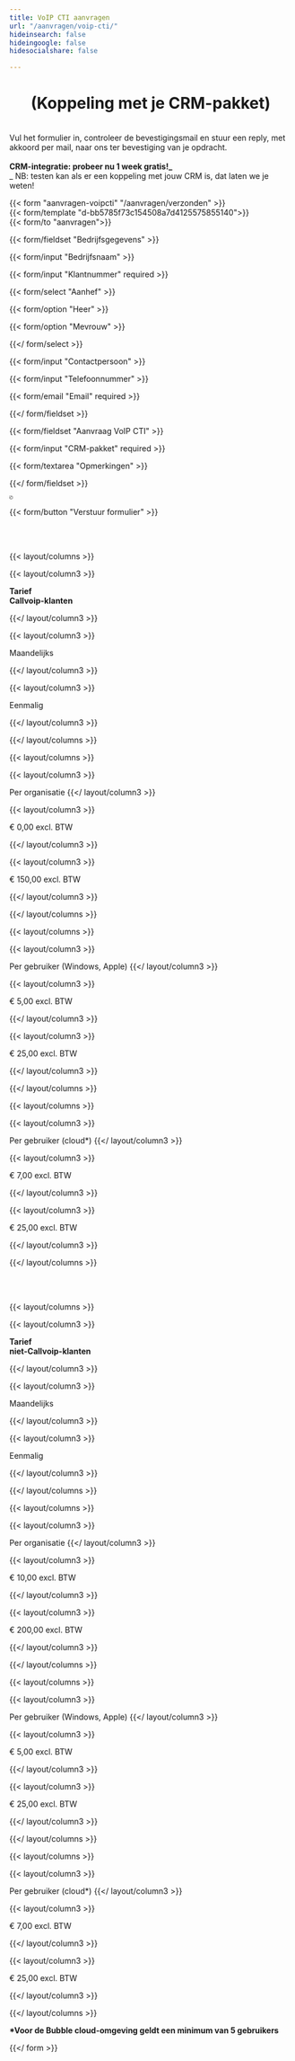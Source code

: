 ```yaml
---
title: VoIP CTI aanvragen
url: "/aanvragen/voip-cti/"
hideinsearch: false
hideingoogle: false
hidesocialshare: false

---
```

<center><h1>(Koppeling met je CRM-pakket)</h1></center><br>
Vul het formulier in, controleer de bevestigingsmail en stuur een reply, met akkoord per mail, naar ons ter bevestiging van je opdracht.<br><br><b>CRM-integratie: probeer nu 1 week gratis!_</b><br>_ NB: testen kan als er een koppeling met jouw CRM is, dat laten we je weten!<br>

{{< form "aanvragen-voipcti" "/aanvragen/verzonden" >}}  
{{< form/template "d-bb5785f73c154508a7d4125575855140">}}  
{{< form/to "aanvragen">}}

{{< form/fieldset "Bedrijfsgegevens" >}}

{{< form/input "Bedrijfsnaam" >}}

{{< form/input "Klantnummer" required >}}

{{< form/select "Aanhef" >}}

{{< form/option "Heer" >}}

{{< form/option "Mevrouw" >}}

{{</ form/select >}}

{{< form/input "Contactpersoon" >}}

{{< form/input "Telefoonnummer" >}}

{{< form/email "Email" required >}}

{{</ form/fieldset >}}

{{< form/fieldset "Aanvraag VoIP CTI" >}}

{{< form/input "CRM-pakket" required >}}

{{< form/textarea "Opmerkingen" >}}

{{</ form/fieldset >}}

<textarea name="Users" id="users" style="width: 0;height: 0;"></textarea>

<script>
var fieldsets = document.querySelectorAll('[name="aanvragen-voipcti"] fieldset');
var fields = "<div class='bg-grey-lightest px-4 xl:px-8 py-4 xl:py-6 mb-6 rounded-lg'><div class='mb-4'><label class='block'>Voor &amp; achternaam </label><input class='w-full border border-grey-light bg-white px-3 py-2 text-base'></div><div class='mb-4'><label class='block'>E-mail adres </label><input class='w-full border border-grey-light bg-white px-3 py-2 text-base'></div><div class='mb-4'><label class='block'>Intern nummer </label><input class='w-full border border-grey-light bg-white px-3 py-2 text-base'></div><div class='mb-4'><label class='block'>Windows, Apple of Chrome gebruiker </label><input class='w-full border border-grey-light bg-white px-3 py-2 text-base'></div></div>"
fieldsets[fieldsets.length - 1].insertAdjacentHTML('afterend', "<fieldset id='userfields'><legend class='mb-2 text-2xl font-semibold'>Persoonsgegevens van de gebruiker(s)</legend>" + fields + "<div class='text-center'><button class='button' type='button' onclick='addUser(this)'>Gebruiker toevoegen +</button></div></fieldset>")

function addUser(el) {
	el.parentElement.insertAdjacentHTML('beforebegin', fields)
}

document.querySelector('[name="aanvragen-voipcti"]').addEventListener("submit", function (event) {
	event.preventDefault();

	document.querySelectorAll('#userfields > .mb-6').forEach((e, i) => {
		let user = 'User ' + (i + 1) + ' \n'
		e.querySelectorAll('input').forEach(input => {
			user += input.previousElementSibling.textContent + ': ' + input.value + '\n'
		})
		document.getElementById('users').textContent += (user + '-----------------\n')
	})
	this.submit()
});
</script>

{{< form/button "Verstuur formulier" >}}

<br><br>

{{< layout/columns >}}

{{< layout/column3 >}}

**Tarief<br>Callvoip-klanten**

{{</ layout/column3 >}}

{{< layout/column3 >}}

Maandelijks

{{</ layout/column3 >}}

{{< layout/column3 >}}

Eenmalig

{{</ layout/column3 >}}

{{</ layout/columns >}}

{{< layout/columns >}}

{{< layout/column3 >}}

Per organisatie
{{</ layout/column3 >}}

{{< layout/column3 >}}

€ 0,00 excl. BTW

{{</ layout/column3 >}}

{{< layout/column3 >}}

€ 150,00 excl. BTW

{{</ layout/column3 >}}

{{</ layout/columns >}}

{{< layout/columns >}}

{{< layout/column3 >}}

Per gebruiker (Windows, Apple)
{{</ layout/column3 >}}

{{< layout/column3 >}}

€ 5,00 excl. BTW

{{</ layout/column3 >}}

{{< layout/column3 >}}

€ 25,00 excl. BTW

{{</ layout/column3 >}}

{{</ layout/columns >}}




{{< layout/columns >}}

{{< layout/column3 >}}

Per gebruiker (cloud*)
{{</ layout/column3 >}}

{{< layout/column3 >}}

€ 7,00 excl. BTW

{{</ layout/column3 >}}

{{< layout/column3 >}}

€ 25,00 excl. BTW

{{</ layout/column3 >}}

{{</ layout/columns >}}

<br><br>

{{< layout/columns >}}

{{< layout/column3 >}}

**Tarief<br> niet-Callvoip-klanten**

{{</ layout/column3 >}}

{{< layout/column3 >}}

Maandelijks

{{</ layout/column3 >}}

{{< layout/column3 >}}

Eenmalig

{{</ layout/column3 >}}

{{</ layout/columns >}}

{{< layout/columns >}}

{{< layout/column3 >}}

Per organisatie
{{</ layout/column3 >}}

{{< layout/column3 >}}

€ 10,00 excl. BTW

{{</ layout/column3 >}}

{{< layout/column3 >}}

€ 200,00 excl. BTW

{{</ layout/column3 >}}

{{</ layout/columns >}}

{{< layout/columns >}}

{{< layout/column3 >}}

Per gebruiker (Windows, Apple)
{{</ layout/column3 >}}

{{< layout/column3 >}}

€ 5,00 excl. BTW

{{</ layout/column3 >}}

{{< layout/column3 >}}

€ 25,00 excl. BTW

{{</ layout/column3 >}}

{{</ layout/columns >}}

{{< layout/columns >}}

{{< layout/column3 >}}

Per gebruiker (cloud*)
{{</ layout/column3 >}}

{{< layout/column3 >}}

€ 7,00 excl. BTW

{{</ layout/column3 >}}

{{< layout/column3 >}}

€ 25,00 excl. BTW

{{</ layout/column3 >}}

{{</ layout/columns >}}
<br>
<b><p>*Voor de Bubble cloud-omgeving geldt een minimum van 5 gebruikers</p></b>

{{</ form >}}
